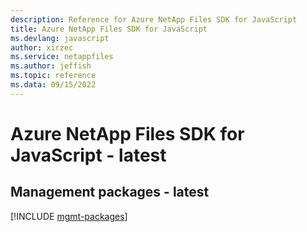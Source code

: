 ```yaml
---
description: Reference for Azure NetApp Files SDK for JavaScript
title: Azure NetApp Files SDK for JavaScript
ms.devlang: javascript
author: xirzec
ms.service: netappfiles
ms.author: jeffish
ms.topic: reference
ms.data: 09/15/2022
---
```

# Azure NetApp Files SDK for JavaScript - latest

## Management packages - latest
[!INCLUDE [mgmt-packages](netapp-files-mgmt-index.md)]